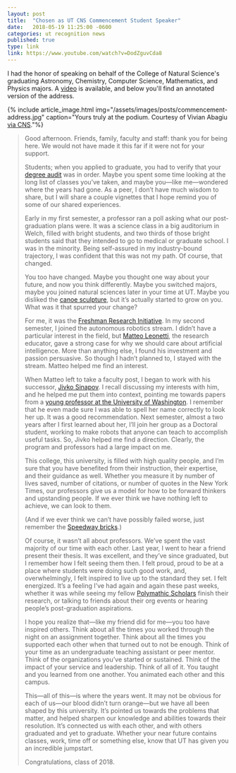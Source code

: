```yaml
---
layout: post
title:  "Chosen as UT CNS Commencement Student Speaker"
date:   2018-05-19 11:25:00 -0600
categories: ut recognition news
published: true
type: link
link: https://www.youtube.com/watch?v=DodZguvCda8
---
```


I had the honor of speaking on behalf of the College of Natural Science's graduating Astronomy, Chemistry, Computer Science, Mathematics, and Physics majors. A [video](https://www.youtube.com/watch?v=DodZguvCda8) is available, and below you'll find an annotated version of the address.

{% include article_image.html img="/assets/images/posts/commencement-address.jpg"
    caption="Yours truly at the podium. Courtesy of Vivian Abagiu [via CNS](https://www.flickr.com/photos/utcns/42434614511/)."%}

>Good afternoon. Friends, family, faculty and staff: thank you for being here. We would not have made it this far if it were not for your support.
>
> Students; when you applied to graduate, you had to verify that your [degree audit](https://registrar.utexas.edu/students/degrees/ida) was in order. Maybe you spent some time looking at the long list of classes you’ve taken, and maybe you—like me—wondered where the years had gone. As a peer, I don’t have much wisdom to share, but I will share a couple vignettes that I hope remind you of some of our shared experiences.
>
>Early in my first semester, a professor ran a poll asking what our post-graduation plans were. It was a science class in a big  auditorium in Welch, filled with bright students, and two thirds of those bright students said that they intended to go to medical or graduate school. I was in the minority. Being self-assured in my industry-bound trajectory, I was confident that this was not my path. Of course, that changed.
>
>You too have changed. Maybe you thought one way about your future, and now you think differently. Maybe you switched majors, maybe you joined natural sciences later in your time at UT. Maybe you disliked the [canoe sculpture](https://landmarks.utexas.edu/artwork/monochrome-austin), but it’s actually started to grow on you. What was it that spurred your change?
>
>For me, it was the [Freshman Research Initiative](https://cns.utexas.edu/fri). In my second semester, I joined the autonomous robotics stream. I didn’t have a particular interest in the field, but [Matteo Leonetti](https://www.cs.utexas.edu/~matteo/), the research educator, gave a strong case for why we should care about artificial intelligence. More than anything else, I found his investment and passion persuasive. So though I hadn’t planned to, I stayed with the stream. Matteo helped me find an interest.
>
>When Matteo left to take a faculty post, I began to work with his successor, [Jivko Sinapov](http://www.cs.utexas.edu/~jsinapov/). I recall discussing my interests with him, and he helped me put them into context, pointing me towards papers from a [young professor at the University of Washington](https://homes.cs.washington.edu/~mcakmak/). I remember that he even made sure I was able to spell her name correctly to look her up. It was a good recommendation. Next semester, almost a two years after I first learned about her, I’ll join her group as a Doctoral student, working to make robots that anyone can teach to accomplish useful tasks. So, Jivko helped me find a direction. Clearly, the program and professors had a large impact on me.
>
>This college, this university, is filled with high quality people, and I’m sure that you have benefited from their instruction, their expertise, and their guidance as well. Whether you measure it by number of lives saved, number of citations, or number of quotes in the New York Times, our professors give us a model for how to be forward thinkers and upstanding people. If we ever think we have nothing left to achieve, we can look to them.
>
>(And if we ever think we can’t have possibly failed worse, just remember the [Speedway bricks](http://www.dailytexanonline.com/2017/10/18/speedway-mall-project-to-be-almost-entirely-redone-due-to-faulty-bricks).)
>
>Of course, it wasn’t all about professors. We’ve spent the vast majority of our time with each other. Last year, I went to hear a friend present their thesis. It was excellent, and they’ve since graduated, but I remember how I felt seeing them then. I felt proud, proud to be at a place where students were doing such good work, and, overwhelmingly, I felt inspired to live up to the standard they set. I felt energized. It’s a feeling I’ve had again and again these past weeks, whether it was while seeing my fellow [Polymathic Scholars](https://cns.utexas.edu/honors/honors-programs-center/polymathic) finish their research, or talking to friends about their org events or hearing people’s post-graduation aspirations.
>
>I hope you realize that—like my friend did for me—you too have inspired others. Think about all the times you worked through the night on an assignment together. Think about all the times you supported each other when that turned out to not be enough. Think of your time as an undergraduate teaching assistant or peer mentor. Think of the organizations you’ve started or sustained. Think of the impact of your service and leadership. Think of all of it. You taught and you learned from one another. You animated each other and this campus.
>
>This—all of this—is where the years went. It may not be obvious for each of us—our blood didn’t turn orange—but we have all been shaped by this university. It’s pointed us towards the problems that matter, and helped sharpen our knowledge and abilities towards their resolution. It’s connected us with each other, and with others graduated and yet to graduate. Whether your near future contains classes, work, time off or something else, know that UT has given you an incredible jumpstart.
>
>Congratulations, class of 2018.

